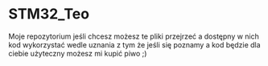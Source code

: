 # STM32_Teo
Moje repozytorium jeśli chcesz możesz te pliki przejrzeć a dostępny w nich kod wykorzystać wedle uznania z tym że jeśli się poznamy
a kod będzie dla ciebie użyteczny możesz mi kupić piwo ;) 